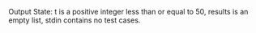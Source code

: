 Output State: t is a positive integer less than or equal to 50, results is an empty list, stdin contains no test cases.